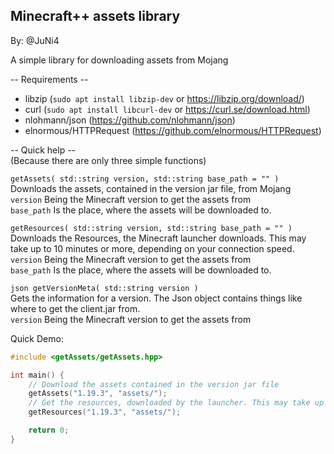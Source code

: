 ## Minecraft++ assets library
By: @JuNi4

A simple library for downloading assets from Mojang

-- Requirements --
  - libzip   (`sudo apt install libzip-dev` or https://libzip.org/download/)
  - curl     (`sudo apt install libcurl-dev` or https://curl.se/download.html)
  - nlohmann/json (https://github.com/nlohmann/json)
  - elnormous/HTTPRequest (https://github.com/elnormous/HTTPRequest)

-- Quick help --\
(Because there are only three simple functions)

`getAssets( std::string version, std::string base_path = "" )`\
Downloads the assets, contained in the version jar file, from Mojang\
`version` Being the Minecraft version to get the assets from\
`base_path` Is the place, where the assets will be downloaded to.

`getResources( std::string version, std::string base_path = "" )`\
Downloads the Resources, the Minecraft launcher downloads. This may take up to 10 minutes or more, depending on your connection speed.\
`version` Being the Minecraft version to get the assets from\
`base_path` Is the place, where the assets will be downloaded to.

`json getVersionMeta( std::string version )`\
Gets the information for a version. The Json object contains things like where to get the client.jar from.\
`version` Being the Minecraft version to get the assets from

Quick Demo:
```cpp
#include <getAssets/getAssets.hpp>

int main() {
    // Download the assets contained in the version jar file
    getAssets("1.19.3", "assets/");
    // Get the resources, downloaded by the launcher. This may take up to 10 minutes or more
    getResources("1.19.3", "assets/");

    return 0;
}
```